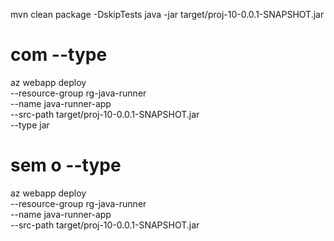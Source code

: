 mvn clean package -DskipTests
java -jar target/proj-10-0.0.1-SNAPSHOT.jar

# com --type
az webapp deploy \
  --resource-group rg-java-runner \
  --name java-runner-app \
  --src-path target/proj-10-0.0.1-SNAPSHOT.jar \
  --type jar

# sem o --type
az webapp deploy \
  --resource-group rg-java-runner \
  --name java-runner-app \
  --src-path target/proj-10-0.0.1-SNAPSHOT.jar